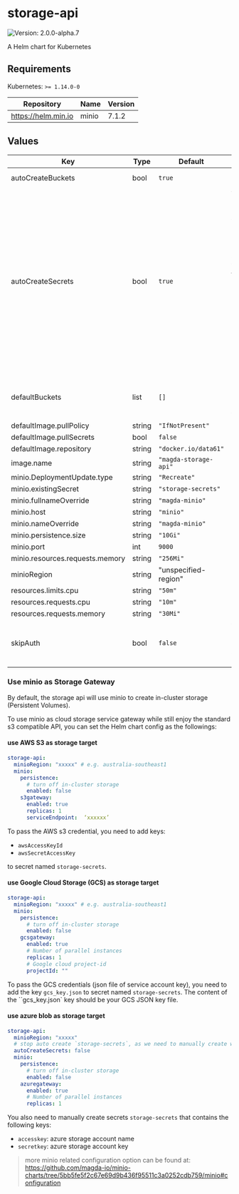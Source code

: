 # storage-api

![Version: 2.0.0-alpha.7](https://img.shields.io/badge/Version-2.0.0--alpha.7-informational?style=flat-square)

A Helm chart for Kubernetes

## Requirements

Kubernetes: `>= 1.14.0-0`

| Repository | Name | Version |
|------------|------|---------|
| https://helm.min.io | minio | 7.1.2 |

## Values

| Key | Type | Default | Description |
|-----|------|---------|-------------|
| autoCreateBuckets | bool | `true` | Create `defaultBuckets` on startup. |
| autoCreateSecrets | bool | `true` | Whether or not auto create `storage-secrets`. When auto created, random 20 chars will be generated for `accessKey` and random 40 chars will be generated for `secretKey`. When use minio as gateway mode, you might want to manualy generate the secret in order supply cloud provider secrets. e.g. <ul>   <li>awsAccessKeyId: aws s3 access key id if use AWS s3</li>   <li>awsSecretAccessKey: aws s3 secret access key id if use AWS s3</li>   <li>gcs_key.json: GCS key file if use google GCS</li> </ul> |
| defaultBuckets | list | `[]` | Default buckets to create on startup. If no value is provided `global.defaultDatasetBucket` will be used. |
| defaultImage.pullPolicy | string | `"IfNotPresent"` |  |
| defaultImage.pullSecrets | bool | `false` |  |
| defaultImage.repository | string | `"docker.io/data61"` |  |
| image.name | string | `"magda-storage-api"` |  |
| minio.DeploymentUpdate.type | string | `"Recreate"` |  |
| minio.existingSecret | string | `"storage-secrets"` |  |
| minio.fullnameOverride | string | `"magda-minio"` |  |
| minio.host | string | `"minio"` |  |
| minio.nameOverride | string | `"magda-minio"` |  |
| minio.persistence.size | string | `"10Gi"` |  |
| minio.port | int | `9000` |  |
| minio.resources.requests.memory | string | `"256Mi"` |  |
| minioRegion | string | "unspecified-region" | specify bucket region |
| resources.limits.cpu | string | `"50m"` |  |
| resources.requests.cpu | string | `"10m"` |  |
| resources.requests.memory | string | `"30Mi"` |  |
| skipAuth | bool | `false` | when set to true, API will not query policy engine for auth decision but assume it's always permitted.  It's for debugging only. |

### Use minio as Storage Gateway

By default, the storage api will use minio to create in-cluster storage (Persistent Volumes).

To use minio as cloud storage service gateway while still enjoy the standard s3 compatible API, you can set the Helm chart config as the followings:

#### use AWS S3 as storage target

```yaml
storage-api:
  minioRegion: "xxxxx" # e.g. australia-southeast1
  minio:
    persistence:
      # turn off in-cluster storage
      enabled: false
    s3gateway:
      enabled: true
      replicas: 1
      serviceEndpoint:  ‘xxxxxx’
```

To pass the AWS s3 credential, you need to add keys:
- `awsAccessKeyId`
- `awsSecretAccessKey`

to secret named `storage-secrets`.

#### use Google Cloud Storage (GCS) as storage target

```yaml
storage-api:
  minioRegion: "xxxxx" # e.g. australia-southeast1
  minio:
    persistence:
      # turn off in-cluster storage
      enabled: false
    gcsgateway:
      enabled: true
      # Number of parallel instances
      replicas: 1
      # Google cloud project-id
      projectId: ""
```

To pass the GCS credentials (json file of service account key), you need to add the key `gcs_key.json` to secret named `storage-secrets`.  The content of the ``gcs_key.json` key should be your GCS JSON key file.

#### use azure blob as storage target

```yaml
storage-api:
  minioRegion: "xxxxx"
  # stop auto create `storage-secrets`, as we need to manually create with storage account name & key
  autoCreateSecrets: false
  minio:
    persistence:
      # turn off in-cluster storage
      enabled: false
    azuregateway:
      enabled: true
      # Number of parallel instances
      replicas: 1
```

You also need to manually create secrets `storage-secrets` that contains the following keys:
- `accesskey`: azure storage account name
- `secretkey`: azure storage account key

> more minio related configuration option can be found at: https://github.com/magda-io/minio-charts/tree/5bb5fe5f2c67e69d9b436f95511c3a0252cdb759/minio#configuration